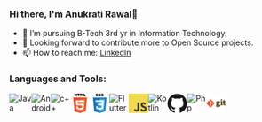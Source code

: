### Hi there, I'm Anukrati Rawal👋

- 🔭 I’m pursuing B-Tech 3rd yr in Information Technology.
- 👯 Looking forward to contribute more to Open Source projects.
- 📫 How to reach me: [LinkedIn](https://www.linkedin.com/in/anukratirawal)
<!-- - 🌱 I’m currently working on a project.-->

### Languages and Tools:

<img align="left" alt="Java" width="40px" src="https://user-images.githubusercontent.com/69693530/99272195-85f5bf80-284d-11eb-9da4-fff11315a3e3.png"/>
<img align="left" alt="Android" width="35px" src="https://user-images.githubusercontent.com/69693530/99272238-927a1800-284d-11eb-983d-7b6803431612.jpg"/>
<img align="left" alt="c++" width="35px" src="https://user-images.githubusercontent.com/69693530/99272267-9c038000-284d-11eb-85ca-2d2b9d78f034.png"/>
<img align="left" alt="HTML5" width="35px" src="https://raw.githubusercontent.com/github/explore/80688e429a7d4ef2fca1e82350fe8e3517d3494d/topics/html/html.png" />
<img align="left" alt="CSS3" width="35px" src="https://raw.githubusercontent.com/github/explore/80688e429a7d4ef2fca1e82350fe8e3517d3494d/topics/css/css.png" />
<img align="left" alt="Flutter" width="35px" src="https://user-images.githubusercontent.com/69693530/99277771-35359500-2854-11eb-985d-43aee3696efa.png" />
<img align="left" alt="JavaScript" width="35px" src="https://raw.githubusercontent.com/github/explore/80688e429a7d4ef2fca1e82350fe8e3517d3494d/topics/javascript/javascript.png"/>
<img align="left" alt="Kotlin" width="35px" src="https://user-images.githubusercontent.com/69693530/99277777-3666c200-2854-11eb-93c3-5088acf01f21.jpg" />
<img align="left" alt="GitHub" width="35px" src="https://raw.githubusercontent.com/github/explore/78df643247d429f6cc873026c0622819ad797942/topics/github/github.png" />
<img align="left" alt="Php" width="35px" src="https://user-images.githubusercontent.com/69693530/99277837-5302fa00-2854-11eb-84da-56cf13ee51b7.png" />
<img align="left" alt="Git" width="35px" src="https://raw.githubusercontent.com/github/explore/80688e429a7d4ef2fca1e82350fe8e3517d3494d/topics/git/git.png" />


